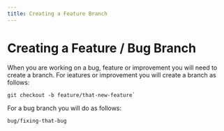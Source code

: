 ```yaml
---
title: Creating a Feature Branch
---
```


# Creating a Feature / Bug Branch

When you are working on a bug, feature or improvement you will need to create a branch. For ieatures or improvement you will create a branch as follows:

```
git checkout -b feature/that-new-feature`
```

For a bug branch you will do as follows:

```
bug/fixing-that-bug
```
